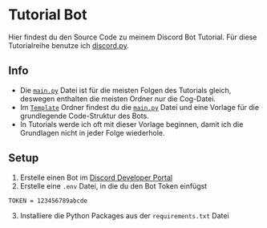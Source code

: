 # Tutorial Bot
Hier findest du den Source Code zu meinem Discord Bot Tutorial. Für diese Tutorialreihe benutze ich [discord.py](https://github.com/Rapptz/discord.py). 

## Info
- Die [`main.py`](https://github.com/x10Lukas/Tutorial-Bot/blob/main/Template/main.py) Datei ist für die meisten Folgen des Tutorials gleich, deswegen enthalten die meisten Ordner nur die Cog-Datei.
- Im [`Template`](https://github.com/x10Lukas/Tutorial-Bot/tree/main/Template) Ordner findest du die [`main.py`](https://github.com/x10Lukas/Tutorial-Bot/blob/main/Template/main.py) Datei und eine Vorlage für die grundlegende Code-Struktur des Bots.
- In Tutorials werde ich oft mit dieser Vorlage beginnen, damit ich die Grundlagen nicht in jeder Folge wiederhole.

## Setup
1. Erstelle einen Bot im [Discord Developer Portal](https://discord.com/developers/applications/)
2. Erstelle eine `.env` Datei, in die du den Bot Token einfügst
```
TOKEN = 123456789abcde
```
3. Installiere die Python Packages aus der `requirements.txt` Datei
